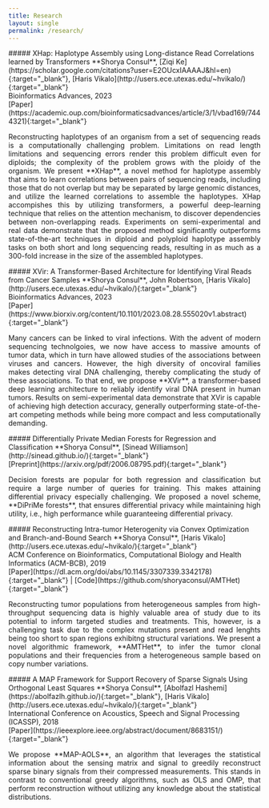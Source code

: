 ```yaml
---
title: Research
layout: single
permalink: /research/
---
```

<div markdown="1" onmouseover="document.getElementById('xhap').style.display='block';" onmouseout="document.getElementById('xhap').style.display='none';">
##### XHap: Haplotype Assembly using Long-distance Read Correlations learned by Transformers
**Shorya Consul**, [Ziqi Ke](https://scholar.google.com/citations?user=E2OUcxIAAAAJ&hl=en){:target="_blank"}, [Haris Vikalo](http://users.ece.utexas.edu/~hvikalo/){:target="_blank"}<br>
Bioinformatics Advances, 2023<br>
[Paper](https://academic.oup.com/bioinformaticsadvances/article/3/1/vbad169/7444321){:target="_blank"}
<!-- -->
<p markdown="1" style='text-align: justify;' id="xhap" style="display:none;">
Reconstructing haplotypes of an organism from a set of sequencing reads is a computationally challenging problem. Limitations on read length limitations and sequencing errors render this problem difficult even for diploids; the complexity of the problem grows with the ploidy of the organism. We present **XHap**, a novel method for haplotype assembly that aims to learn correlations between pairs of sequencing reads, including those that do not overlap but may be separated by large genomic distances, and utilize the learned correlations to assemble the haplotypes. XHap accompishes this by utilizing transformers, a powerful deep-learning technique that relies on the attention mechanism, to discover dependencies between non-overlapping reads. Experiments on semi-experimental and real data demonstrate that the proposed method significantly outperforms state-of-the-art techniques in diploid and polyploid haplotype assembly tasks on both short and long sequencing reads, resulting in as much as a 300-fold increase in the size of the assembled haplotypes.
</p>
</div>  
<!-- --> 
<div markdown="1" onmouseover="document.getElementById('xvir').style.display='block';" onmouseout="document.getElementById('xvir').style.display='none';">
##### XVir: A Transformer-Based Architecture for Identifying Viral Reads from Cancer Samples
**Shorya Consul**, John Robertson, [Haris Vikalo](http://users.ece.utexas.edu/~hvikalo/){:target="_blank"}<br>
Bioinformatics Advances, 2023<br>
[Paper](https://www.biorxiv.org/content/10.1101/2023.08.28.555020v1.abstract){:target="_blank"}
<!-- -->
<p markdown="1" style='text-align: justify;' id="xvir" style="display:none;">
Many cancers can be linked to viral infections. With the advent of modern sequencing technolgoies, we now have access to massive amounts of tumor data, which in turn have allowed studies of the associations between viruses and cancers. However, the high diversity of oncoviral families makes detecting viral DNA challenging, thereby complicating the study of these associations. To that end, we propose **XVir**, a transformer-based deep learning architecture to reliably identify viral DNA present in human tumors. Results on semi-experimental data demonstrate that XVir is capable of achieving high detection accuracy, generally outperforming state-of-the-art competing methods while being more compact and less computationally demanding.
</p>
</div>  
<!-- --> 
<div markdown="1" onmouseover="document.getElementById('dpmf').style.display='block';" onmouseout="document.getElementById('dpmf').style.display='none';">
##### Differentially Private Median Forests for Regression and Classification
**Shorya Consul**, [Sinead Williamson](http://sinead.github.io/){:target="_blank"}<br>
[Preprint](https://arxiv.org/pdf/2006.08795.pdf){:target="_blank"}
<!-- -->
<p markdown="1" style='text-align: justify;' id="dpmf" style="display:none;">
Decision forests are popular for both regression and classification but require a large number of queries for training. This makes attaining differential privacy especially challenging. We proposed a novel scheme, **DiPriMe forests**, that ensures differential privacy while maintaining high utility, i.e., high performance while guaranteeing differential privacy.</p>
</div>  
<!-- -->  
<div markdown="1" onmouseover="document.getElementById('ith-bb').style.display='block';" onmouseout="document.getElementById('ith-bb').style.display='none';">
##### Reconstructing Intra-tumor Heterogenity via Convex Optimization and Branch-and-Bound Search
**Shorya Consul**, [Haris Vikalo](http://users.ece.utexas.edu/~hvikalo/){:target="_blank"}<br>
ACM Conference on Bioinformatics, Computational Biology and Health Informatics (ACM-BCB), 2019<br>
[Paper](https://dl.acm.org/doi/abs/10.1145/3307339.3342178){:target="_blank"} | [Code](https://github.com/shoryaconsul/AMTHet){:target="_blank"}
<!-- -->
<p markdown="1" style='text-align: justify;' id="ith-bb" style="display:none;">
Reconstructing tumor populations from heterogeneous samples from high-throughput sequencing data is highly valuable area of study due to its potential to inform targeted studies and treatments. This, however, is a challenging task due to the complex mutations present and read lenghts being too short to span regions exhibitng structural variations. We present a novel algorithmic framework, **AMTHet**, to infer the tumor clonal populations and their frequencies from a heterogeneous sample based on copy number variations.</p>
</div>
<!-- -->
<div markdown="1" onmouseover="document.getElementById('map-aols').style.display='block';" onmouseout="document.getElementById('map-aols').style.display='none';">
##### A MAP Framework for Support Recovery of Sparse Signals Using Orthogonal Least Squares
**Shorya Consul**, [Abolfazl Hashemi](https://abolfazlh.github.io/){:target="_blank"}, [Haris Vikalo](http://users.ece.utexas.edu/~hvikalo/){:target="_blank"}<br>
International Conference on Acoustics, Speech and Signal Processing (ICASSP), 2018<br>
[Paper](https://ieeexplore.ieee.org/abstract/document/8683151/){:target="_blank"}
<!-- -->
<p markdown="1" style='text-align: justify;' id="map-aols" style="display:none;">
We propose **MAP-AOLS**, an algorithm that leverages the statistical information about the sensing matrix and signal to greedily reconstruct sparse binary signals from their compressed measurements. This stands in contrast to conventional greedy algorithms, such as OLS and OMP, that perform reconstruction without utilizing any knowledge about the statistical distributions.</p>
</div>
